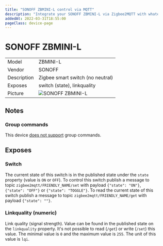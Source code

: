 ```yaml
---
title: "SONOFF ZBMINI-L control via MQTT"
description: "Integrate your SONOFF ZBMINI-L via Zigbee2MQTT with whatever smart home infrastructure you are using without the vendor's bridge or gateway."
addedAt: 2022-03-31T18:55:00
pageClass: device-page
---
```


<!-- !!!! -->
<!-- ATTENTION: This file is auto-generated through docgen! -->
<!-- You can only edit the "Notes"-Section between the two comment lines "Notes BEGIN" and "Notes END". -->
<!-- Do not use h1 or h2 heading within "## Notes"-Section. -->
<!-- !!!! -->

# SONOFF ZBMINI-L

|     |     |
|-----|-----|
| Model | ZBMINI-L  |
| Vendor  | SONOFF  |
| Description | Zigbee smart switch (no neutral) |
| Exposes | switch (state), linkquality |
| Picture | ![SONOFF ZBMINI-L](https://www.zigbee2mqtt.io/images/devices/ZBMINI-L.jpg) |


<!-- Notes BEGIN: You can edit here. Add "## Notes" headline if not already present. -->
## Notes

### Group commands
This device [does not support](https://github.com/Koenkk/zigbee2mqtt/issues/11934) group commands.
<!-- Notes END: Do not edit below this line -->



## Exposes

### Switch 
The current state of this switch is in the published state under the `state` property (value is `ON` or `OFF`).
To control this switch publish a message to topic `zigbee2mqtt/FRIENDLY_NAME/set` with payload `{"state": "ON"}`, `{"state": "OFF"}` or `{"state": "TOGGLE"}`.
To read the current state of this switch publish a message to topic `zigbee2mqtt/FRIENDLY_NAME/get` with payload `{"state": ""}`.

### Linkquality (numeric)
Link quality (signal strength).
Value can be found in the published state on the `linkquality` property.
It's not possible to read (`/get`) or write (`/set`) this value.
The minimal value is `0` and the maximum value is `255`.
The unit of this value is `lqi`.

